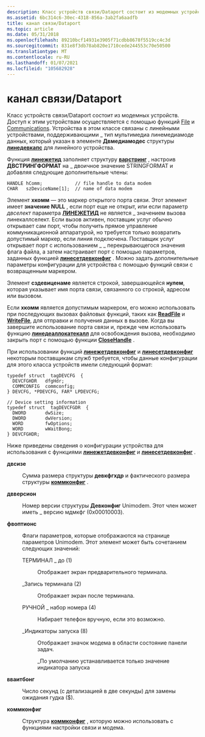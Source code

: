 ```yaml
---
description: Класс устройств связи/Dataport состоит из модемных устройств.
ms.assetid: 6bc314c6-30ec-4318-856a-3ab2fa6aadfb
title: канал связи/Dataport
ms.topic: article
ms.date: 05/31/2018
ms.openlocfilehash: 89210bcf14931e3905f71cdbb8678f5519cc4c3d
ms.sourcegitcommit: 831e8f3db78ab820e1710cede244553c70e50500
ms.translationtype: MT
ms.contentlocale: ru-RU
ms.lasthandoff: 01/07/2021
ms.locfileid: "105682928"
---
```

# <a name="commdatamodem"></a>канал связи/Dataport

Класс устройств связи/Dataport состоит из модемных устройств. Доступ к этим устройствам осуществляется с помощью функций [File](/windows/desktop/FileIO/file-management-functions) и [Communications](/windows/desktop/DevIO/communications-functions). Устройства в этом классе связаны с линейными устройствами, поддерживающими \_ тип мультимедиа линемедиамоде данных, который указан в элементе **Двмедиамодес** структуры [**линедевкапс**](/windows/desktop/api/Tapi/ns-tapi-linedevcaps) для линейного устройства.

Функция [**линежетид**](/windows/desktop/api/Tapi/nf-tapi-linegetid) заполняет структуру [**варстринг**](/windows/desktop/api/Tapi/ns-tapi-varstring) , настроив **ДВСТРИНГФОРМАТ** на \_ двоичное значение STRINGFORMAT и добавляя следующие дополнительные члены:

``` syntax
HANDLE hComm;            // file handle to data modem
CHAR   szDeviceName[1];  // name of data modem
```

Элемент **хкомм** — это маркер открытого порта связи. Этот элемент имеет **значение NULL** , если порт еще не открыт, или если параметр *двселект* параметра [**ЛИНЕЖЕТИД**](/windows/desktop/api/Tapi/nf-tapi-linegetid) не является \_ значением вызова линекаллселект. Если вызов активен, поставщик услуг обычно открывает сам порт, чтобы получить прямое управление коммуникационной аппаратурой, но требуется только возвратить допустимый маркер, если линия подключена. Поставщик услуг открывает порт с использованием \_ \_ перекрывающегося значения флага файла, а затем настраивает порт с помощью параметров, заданных функцией [**линесетдевконфиг**](/windows/desktop/api/Tapi/nf-tapi-linesetdevconfig) . Можно задать дополнительные параметры конфигурации для устройства с помощью функций связи с возвращенным маркером.

Элемент **сздевиценаме** является строкой, завершающейся **нулем**, которая указывает имя порта связи, связанного со строкой, адресом или вызовом.

Если **хкомм** является допустимым маркером, его можно использовать при последующих вызовах файловых функций, таких как [**ReadFile**](/windows/desktop/api/fileapi/nf-fileapi-readfile) и [**WriteFile**](/windows/desktop/api/fileapi/nf-fileapi-writefile), для отправки и получения данных в вызове. Когда вы завершите использование порта связи и, прежде чем использовать функцию [**линедеаллокатекалл**](/windows/desktop/api/Tapi/nf-tapi-linedeallocatecall) для освобождения вызова, необходимо закрыть порт с помощью функции [**CloseHandle**](/windows/desktop/api/handleapi/nf-handleapi-closehandle) .

При использовании функций [**линежетдевконфиг**](/windows/desktop/api/Tapi/nf-tapi-linegetdevconfig) и [**линесетдевконфиг**](/windows/desktop/api/Tapi/nf-tapi-linesetdevconfig) некоторым поставщикам служб требуется, чтобы данные конфигурации для этого класса устройств имели следующий формат:

``` syntax
typedef struct  tagDEVCFG  {
  DEVCFGHDR   dfgHdr;
  COMMCONFIG  commconfig;
} DEVCFG, *PDEVCFG, FAR* LPDEVCFG;

// Device setting information
typedef struct  tagDEVCFGDR  {
  DWORD       dwSize;
  DWORD       dwVersion;
  WORD        fwOptions;
  WORD        wWaitBong;
} DEVCFGHDR;
```

Ниже приведены сведения о конфигурации устройства для использования с функциями [**линежетдевконфиг**](/windows/desktop/api/Tapi/nf-tapi-linegetdevconfig) и [**линесетдевконфиг**](/windows/desktop/api/Tapi/nf-tapi-linesetdevconfig) .

<dl> <dt>

<span id="dwSize"></span><span id="dwsize"></span><span id="DWSIZE"></span>**двсизе**
</dt> <dd>

Сумма размера структуры **девкфгхдр** и фактического размера структуры [**коммконфиг**](/windows/desktop/api/winbase/ns-winbase-commconfig) .

</dd> <dt>

<span id="dwVersion"></span><span id="dwversion"></span><span id="DWVERSION"></span>**двверсион**
</dt> <dd>

Номер версии структуры **Девконфиг** Unimodem. Этот член может иметь \_ версию мдмкфг (0x00010003).

</dd> <dt>

<span id="fwOptions"></span><span id="fwoptions"></span><span id="FWOPTIONS"></span>**фвоптионс**
</dt> <dd>

Флаги параметров, которые отображаются на странице параметров Unimodem. Этот элемент может быть сочетанием следующих значений:

<dl> <dt>

<span id="TERMINAL_PRE__1_"></span><span id="terminal_pre__1_"></span>ТЕРМИНАЛ \_ до (1)
</dt> <dd>

Отображает экран предварительного терминала.

</dd> <dt>

<span id="TERMINAL_POST__2_"></span><span id="terminal_post__2_"></span>\_Запись терминала (2)
</dt> <dd>

Отображает экран после терминала.

</dd> <dt>

<span id="MANUAL_DIAL__4_"></span><span id="manual_dial__4_"></span>РУЧНОЙ \_ набор номера (4)
</dt> <dd>

Набирает телефон вручную, если это возможно.

</dd> <dt>

<span id="LAUNCH_LIGHTS__8_"></span><span id="launch_lights__8_"></span>\_Индикаторы запуска (8)
</dt> <dd>

Отображает значок модема в области состояние панели задач.

\_По умолчанию устанавливается только значение индикатора запуска

</dd> </dl> </dd> <dt>

<span id="wWaitBong"></span><span id="wwaitbong"></span><span id="WWAITBONG"></span>**вваитбонг**
</dt> <dd>

Число секунд (с детализацией в две секунды) для замены ожидания гудка ($).

</dd> <dt>

<span id="Commconfig"></span><span id="commconfig"></span><span id="COMMCONFIG"></span>**коммконфиг**
</dt> <dd>

Структура [**коммконфиг**](/windows/desktop/api/winbase/ns-winbase-commconfig) , которую можно использовать с функциями настройки связи и модема.

</dd> </dl>

 

 
